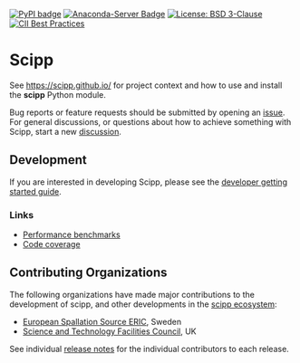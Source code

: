 [![PyPI badge](http://img.shields.io/pypi/v/scipp.svg)](https://pypi.python.org/pypi/scipp)
[![Anaconda-Server Badge](https://anaconda.org/scipp/scipp/badges/installer/conda.svg)](https://conda.anaconda.org/scipp/label/dev)
[![License: BSD 3-Clause](https://img.shields.io/badge/License-BSD%203--Clause-blue.svg)](LICENSE)
[![CII Best Practices](https://bestpractices.coreinfrastructure.org/projects/4019/badge)](https://bestpractices.coreinfrastructure.org/projects/4019)

# Scipp

See https://scipp.github.io/ for project context and how to use and install the **scipp** Python module.

Bug reports or feature requests should be submitted by opening an [issue](https://github.com/scipp/scipp/issues).
For general discussions, or questions about how to achieve something with Scipp, start a new [discussion](https://github.com/scipp/scipp/discussions).

## Development

If you are interested in developing Scipp, please see the [developer getting started guide](https://scipp.github.io/reference/developer/getting-started.html).

### Links

- [Performance benchmarks](https://scipp.github.io/scipp-benchmarks/)
- [Code coverage](https://scipp.github.io/scipp-coverage/)

## Contributing Organizations

The following organizations have made major contributions to the development of scipp, and other developments in the [scipp ecosystem](../../../):

* [European Spallation Source ERIC](https://europeanspallationsource.se/), Sweden
* [Science and Technology Facilities Council](https://www.ukri.org/councils/stfc/), UK

See individual [release notes](https://scipp.github.io/about/release-notes.html) for the individual contributors to each release.
